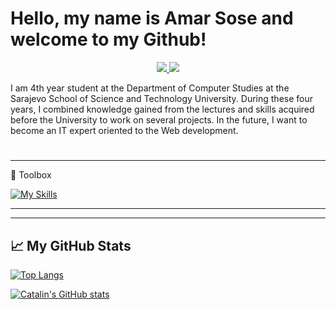 # **Hello, my name is Amar Sose and welcome to my Github!**

<p align="center">
  <a href="https://www.linkedin.com/in/amar-%C5%A1o%C5%A1e-2219b9180/">
    <img src="https://skillicons.dev/icons?i=linkedin" />
  </a>
  <a href="https://www.instagram.com/amarsose/">
    <img src="https://skillicons.dev/icons?i=instagram" />
  </a>
</p>



I am 4th year student at the Department of Computer Studies at the Sarajevo School of Science and Technology University. During these four years, I combined knowledge gained from the lectures and skills acquired before the University to work on several projects. In the future, I want to become an IT expert oriented to the Web development.
#

---

🧰 Toolbox

[![My Skills](https://skillicons.dev/icons?i=js,html,css,react,angular,bootstrap,nodejs,java,spring,figma,mongodb,mysql,postgres,heroku,netlify)](https://skillicons.dev)

---

---

## &#x1f4c8; My GitHub Stats

[![Top Langs](https://github-readme-stats.vercel.app/api/top-langs/?username=Amars21&theme=radical)](https://github.com/anuraghazra/github-readme-stats)

[![Catalin's GitHub stats](https://github-readme-stats.vercel.app/api?username=Amars21&theme=radical)](https://github.com/anuraghazra/github-readme-stats)

